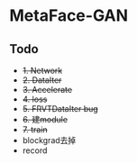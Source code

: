 # MetaFace-GAN

## Todo
* ~~1. Network~~
* ~~2. DataIter~~
* ~~3. Accelerate~~
* ~~4. loss~~
* ~~5. FRVTDataIter bug~~
* ~~6. 建module~~
* ~~7. train~~
* blockgrad去掉
* record
